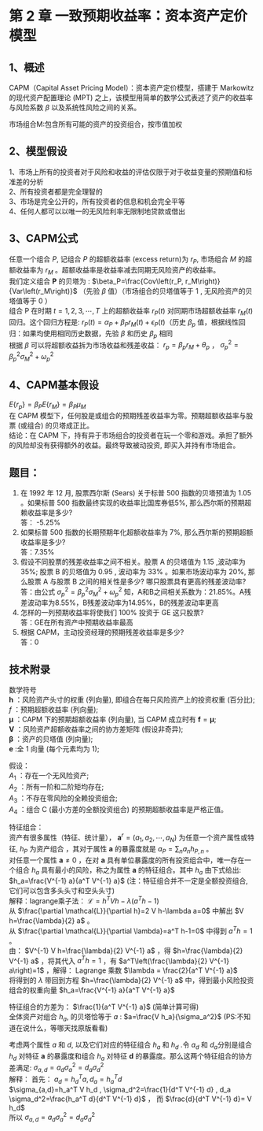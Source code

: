 # 第 2 章 一致预期收益率：资本资产定价模型 
## 1、概述
CAPM（Capital Asset Pricing Model）：资本资产定价模型，搭建于 Markowitz 的现代资产配置理论 (MPT) 之上，该模型用简单的数学公式表述了资产的收益率与风险系数 $\beta$ 以及系统性风险之间的关系。  


市场组合M:包含所有可能的资产的投资组合，按市值加权
## 2、模型假设
1、市场上所有的投资者对于风险和收益的评估仅限于对于收益变量的预期值和标准差的分析   
2、所有投资者都是完全理智的   
3、市场是完全公开的，所有投资者的信息和机会完全平等   
4、任何人都可以以唯一的无风险利率无限制地贷款或借出

## 3、CAPM公式
任意一个组合 $P$, 记组合 $P$ 的超额收益率 (excess return)为 $r_P$, 市场组合 $M$ 的超额收益率为 $r_M$ 。超额收益率是收益率减去同期无风险资产的收益率。  
我们定义组合 $\mathbf{P}$ 的贝塔为 :
$\beta_P=\frac{Cov\left(r_P, r_M\right)}{Var\left(r_M\right)}$ （先验 $\beta$ 值）（市场组合的贝塔值等于 1 , 无风险资产的贝塔值等于 0 ）   
组合 $\mathrm{P}$ 在时期 $t=1,2,3, \cdots, T$ 上的超额收益率 $r_P(t)$ 对同期市场超额收益率 $r_M(t)$ 回归。这个回归方程是: $r_P(t) = \alpha_P + \beta_P r_M(t) + \epsilon_P(t)$（历史 $\beta_p$ 值，根据线性回归：如果均使用相同历史数据，先验 $\beta$ 和历史 $\beta_p$ 相同   
根据 $\beta$ 可以将超额收益拆为市场收益和残差收益： $r_p=\beta_p r_M+\theta_p$ ， $\sigma_p^2=\beta_p^2 \sigma_M^2+\omega_p^2$   


## 4、CAPM基本假设
$E \{ r_p \} = \beta_P E \{ r_M \} = \beta_P \mu_M$  
在 CAPM 模型下，任何股是或组合的预期残差收益率为零。预期超额收益率与股票 (或组合) 的贝塔成正比。  
结论：在 CAPM 下，持有异于市场组合的投资者在玩一个零和游戏。承担了额外的风险却没有获得额外的收益。最终导致被动投资, 即买入并持有市场组合。

## 题目：
1. 在 1992 年 12 月, 股票西尔斯 (Sears) 关于标普 500 指数的贝塔预淔为 1.05 。如果标普 500 指数最终实现的收益率比国库券低5%, 那么西尔斯的预期超赖收益率是多少?  
答： -5.25%
2. 如果标普 500 指数的长期预期年化超额收益率为 7%, 那么西尔斯的预期超额收益率是多少?   
答：7.35%
3. 假设不同股票的残差收益率之间不相关。股票 A 的贝塔值为 1.15 ,波动率为 35%; 股票 B 的贝塔值为 0.95 , 波动率为 33% 。如果市场波动率为 20%, 那么股票 A 与股票 B 之间的相关性是多少? 哪只股票具有更高的残差波动率?   
答：由公式 $\sigma_p^2=\beta_p^2 \sigma_M^2+\omega_p^2$ 知，A和B之间相关系数为：21.85%。A残差波动率为8.55%，B残差波动率为14.95%，B的残差波动率更高    
4. 怎样的一列预期收益率将使我们 $100 \%$ 投资于 GE 这只股票?   
答：GE在所有资产中预期收益率最高    
6. 根据 CAPM，主动投资经理的预期残差收益率是多少?    
答：0    

## 技术附录
数学符号   
$\boldsymbol{h}$ ：风险资产头寸的权重 (列向量), 即组合在每只风险资产上的投资权重 (百分比);   
$f$ ：预期超额收益率 (列向量);   
$\boldsymbol{\mu}$ ：CAPM 下的预期超额收益率 (列向量), 当 CAPM 成立时有 $\boldsymbol{f}=\boldsymbol{\mu}$;   
$\boldsymbol{V}$ ：风险资产超额收益率之间的协方差矩阵 (假设非奇异);   
$\boldsymbol{\beta}$ ：资产的贝塔值 (列向量);   
$\boldsymbol{e}$ :全 1 向量 (每个元素均为 1);   


假设：   
$A_1$ ：存在一个无风险资产;    
$A_2$ ：所有一阶和二阶矩均存在;   
$A_3$ ：不存在零风险的全赖投资组合;   
$A_4$ ：组合 C (最小方差的全额投资组合) 的预期超额收益率是严格正值。   

特征组合：  
资产有很多属性（特征、统计量）， $\boldsymbol{a}^r=(a_1, a_2, \cdots, a_N)$ 为任意一个资产属性或特征, $h_P$ 为资产组合 ，其对于属性 $\boldsymbol{a}$ 的暴露度就是 $a_P=\sum_n a_n h_{P, n}$ 。    
对任意一个属性 $\boldsymbol{a} \neq 0$ ，在对 $\boldsymbol{a}$ 具有单位暴露度的所有投资组合中，唯一存在一个组合 $h_a$ 具有最小的风险，称之为属性 $\boldsymbol{a}$ 的特征组合。其中 $h_a$ 由下式给出: $h_a=\frac{V^{-1} a}{a^T V^{-1} a}$ (注：特征组合并不一定是全额投资组合, 它们可以包含多头头寸和空头头寸)       
解释：lagrange乘子法： $\mathcal{L}=h^T V h-\lambda\left(a^T h-1\right)$    
从 $\frac{\partial \mathcal{L}}{\partial h}=2 V h-\lambda a=0$ 中解出 $V h=\frac{\lambda}{2} a$ 。   
从 $\frac{\partial \mathcal{L}}{\partial \lambda}=a^T h-1=0$ 中得到 $a^T h=1$ 。   
由： $V^{-1} V h=\frac{\lambda}{2} V^{-1} a$ ，得 $h=\frac{\lambda}{2} V^{-1} a$ ，将其代入 $a^T h=1$ ，有 $a^T\left(\frac{\lambda}{2} V^{-1} a\right)=1$  ，解得： Lagrange 乘数 $\lambda = \frac{2}{a^T V^{-1} a}$    
将得到的 $\lambda$ 带回到方程 $h=\frac{\lambda}{2} V^{-1} a$ 中，得到最小风险投资组合的权重向量 $h_a=\frac{V^{-1} a}{a^T V^{-1} a}$

特征组合的方差为： $\frac{1}{a^T V^{-1} a}$ (简单计算可得)    
全体资产对组合 $h_a$, 的贝塔恰等于 $a$ : $a=\frac{V h_a}{\sigma_a^2}$ (PS:不知道在说什么，等哪天找原版看看)   

考虑两个属性 $a$ 和 $d$, 以及它们对应的特征组合 $h_a$ 和 $h_d$ .令 $a_d$ 和 $d_a$分别是组合 $h_d$ 对特征 $\boldsymbol{a}$ 的暴露度和组合 $h_a$ 对特征 $\boldsymbol{d}$ 的暴露度。那么这两个特征组合的协方差满足: $\sigma_{a, d}=a_d \sigma_a^2=d_a \sigma_d^2$   
解释： 首先： $a_d=h_d^T a , d_a=h_a^T d$   
$\sigma_{a,d}=h_a^T V h_d , \sigma_d^2=\frac{1}{d^T V^{-1} d} , d_a \sigma_d^2=\frac{h_a^T d}{d^T V^{-1} d}$ ， 而 $\frac{d}{d^T V^{-1} d}= V h_d$     
所以 $\sigma_{a, d}=a_d \sigma_a^2=d_a \sigma_d^2$

